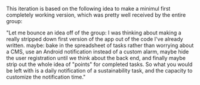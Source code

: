 This iteration is based on the following idea to make a minimul first completely working version, which
was pretty well received by the entire group:

"Let me bounce an idea off of the group: I was thinking about making a really stripped down first version of the app out of the code I've already written.  maybe: bake in the spreadsheet of tasks rather than worrying about a CMS, use an Android notification instead of a custom alarm, maybe hide the user registration until we think about the back end, and finally maybe strip out the whole idea of "points" for completed tasks.    So what you would be left with is a daily notification of a sustainability task, and the capacity to customize the notification time."  
